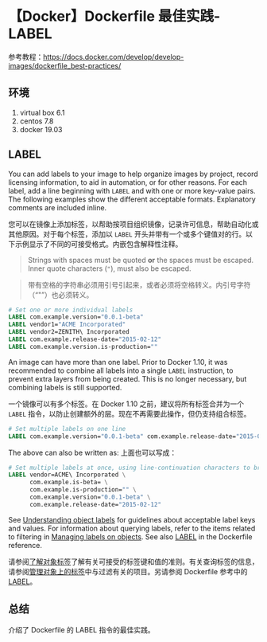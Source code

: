 # 【Docker】Dockerfile 最佳实践-LABEL

参考教程：https://docs.docker.com/develop/develop-images/dockerfile_best-practices/

## 环境

1. virtual box 6.1
2. centos 7.8
3. docker 19.03

## LABEL

You can add labels to your image to help organize images by project, record licensing information, to aid in automation, or for other reasons. For each label, add a line beginning with `LABEL` and with one or more key-value pairs. The following examples show the different acceptable formats. Explanatory comments are included inline.

您可以在镜像上添加标签，以帮助按项目组织镜像，记录许可信息，帮助自动化或其他原因。对于每个标签，添加以 `LABEL` 开头并带有一个或多个键值对的行。以下示例显示了不同的可接受格式。内嵌包含解释性注释。

> Strings with spaces must be quoted **or** the spaces must be escaped. Inner quote characters (`"`), must also be escaped.

> 带有空格的字符串必须用引号引起来，或者必须将空格转义。内引号字符（“"”）也必须转义。

```Dockerfile
# Set one or more individual labels
LABEL com.example.version="0.0.1-beta"
LABEL vendor1="ACME Incorporated"
LABEL vendor2=ZENITH\ Incorporated
LABEL com.example.release-date="2015-02-12"
LABEL com.example.version.is-production=""
```

An image can have more than one label. Prior to Docker 1.10, it was recommended to combine all labels into a single `LABEL` instruction, to prevent extra layers from being created. This is no longer necessary, but combining labels is still supported.

一个镜像可以有多个标签。在 Docker 1.10 之前，建议将所有标签合并为一个 `LABEL` 指令，以防止创建额外的层。现在不再需要此操作，但仍支持组合标签。

```Dockerfile
# Set multiple labels on one line
LABEL com.example.version="0.0.1-beta" com.example.release-date="2015-02-12"
```

The above can also be written as:
上面也可以写成：

```Dockerfile
# Set multiple labels at once, using line-continuation characters to break long lines
LABEL vendor=ACME\ Incorporated \
      com.example.is-beta= \
      com.example.is-production="" \
      com.example.version="0.0.1-beta" \
      com.example.release-date="2015-02-12"
```

See [Understanding object labels](https://docs.docker.com/config/labels-custom-metadata/) for guidelines about acceptable label keys and values. For information about querying labels, refer to the items related to filtering in [Managing labels on objects](https://docs.docker.com/config/labels-custom-metadata/#manage-labels-on-objects). See also [LABEL](https://docs.docker.com/engine/reference/builder/#label) in the Dockerfile reference.

请参阅[了解对象标签](https://docs.docker.com/config/labels-custom-metadata/)了解有关可接受的标签键和值的准则。有关查询标签的信息，请参阅[管理对象上的标签](https://docs.docker.com/config/labels-custom-metadata/#manage-labels-on-objects)中与过滤有关的项目。另请参阅 Dockerfile 参考中的 [LABEL](https://docs.docker.com/engine/reference/builder/#label)。

## 总结

介绍了 Dockerfile 的 LABEL 指令的最佳实践。